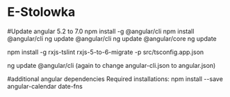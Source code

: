 # E-Stolowka

#Update angular 5.2 to 7.0
npm install -g @angular/cli
npm install @angular/cli
ng update @angular/cli
ng update @angular/core
ng update

npm install -g rxjs-tslint
rxjs-5-to-6-migrate -p src/tsconfig.app.json

ng update @angular/cli (again to change angular-cli.json to angular.json)

#additional angular dependencies
Required installations:
npm install --save angular-calendar date-fns

